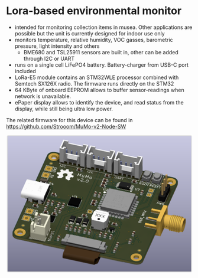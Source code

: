 # Lora-based environmental monitor
* intended for monitoring collection items in musea. Other applications are possible but the unit is currently designed for indoor use only
* monitors temperature, relative humidity, VOC gasses, barometric pressure, light intensity and others
	- BME680 and TSL25911 sensors are built in, other can be added through I2C or UART
* runs on a single cell LiFePO4 battery. Battery-charger from USB-C port included
* LoRa-E5 module contains an STM32WLE processor combined with Semtech SX126X radio. The firmware runs directly on the STM32
* 64 KByte of onboard EEPROM allows to buffer sensor-readings when network is unavailable.
* ePaper display allows to identify the device, and read status from the display, while still being ultra low power.


The related firmware for this device can be found in https://github.com/Strooom/MuMo-v2-Node-SW

![PCB Render Top view](https://github.com/Strooom/MuMo-V2-Node-PCB/blob/main/PCB%203D%20view%20Top.PNG "PCB Render Top view")